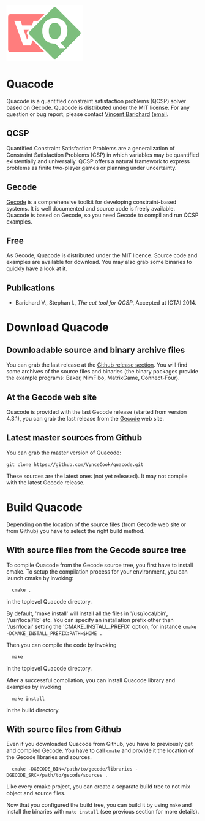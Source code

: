 ![Quacode logo](/logo_quacode.png)

Quacode
=======

Quacode is a quantified constraint satisfaction problems (QCSP) solver based on Gecode.
Quacode is distributed under the MIT license. For any question or bug report, please contact [Vincent Barichard](http://vincent.barichard.com) ([email](mailto:vincent.barichard@univ-angers.fr).

## QCSP
Quantified Constraint Satisfaction Problems are a generalization of Constraint Satisfaction Problems (CSP) in which variables may be quantified existentially and universally. QCSP offers a natural framework to express problems as finite two-player games or planning under uncertainty.

## Gecode
[Gecode](http://www.gecode.org) is a comprehensive toolkit for developing constraint-based systems. It is well documented and source code is freely available. Quacode is based on Gecode, so you need Gecode to compil and run QCSP examples.

## Free
As Gecode, Quacode is distributed under the MIT licence. Source code and examples are available for download. You may also grab some binaries to quickly have a look at it.

## Publications
- Barichard V., Stephan I., *The cut tool for QCSP*, Accepted at ICTAI 2014.


Download Quacode
================

## Downloadable source and binary archive files
You can grab the last release at the [Github release section](https://github.com/VynceCook/quacode/releases). You will find some archives of the source files and binaries (the binary packages provide the example programs: Baker, NimFibo, MatrixGame, Connect-Four).

## At the Gecode web site
Quacode is provided with the last Gecode release (started from version 4.3.1), you can grab the last release from the [Gecode](http://www.gecode.org/) web site.

## Latest master sources from Github

You can grab the master version of Quacode:
 
~~~~
git clone https://github.com/VynceCook/quacode.git
~~~~

These sources are the latest ones (not yet released). It may not compile with
the latest Gecode release.

Build Quacode
=============
Depending on the location of the source files (from Gecode web site or from Github) you have to select the right build method.

## With source files from the Gecode source tree
To compile Quacode from the Gecode source tree, you first have to install cmake. To setup the compilation process for your environment, you can launch cmake by invoking:
~~~~
  cmake .
~~~~
in the toplevel Quacode directory.

By default, 'make install' will install all the files in
'/usr/local/bin', '/usr/local/lib' etc.  You can specify
an installation prefix other than '/usr/local' setting the
'CMAKE_INSTALL_PREFIX' option,
for instance `cmake -DCMAKE_INSTALL_PREFIX:PATH=$HOME .`

Then you can compile the code by invoking
~~~~
  make
~~~~
in the toplevel Quacode directory.

After a successful compilation, you can install Quacode
library and examples by invoking
~~~~
  make install
~~~~
in the build directory.

## With source files from Github
Even if you downloaded Quacode from Github, you have to previously get and compiled Gecode.
You have to call `cmake` and provide it the location of the Gecode libraries and sources.
~~~~
  cmake -DGECODE_BIN=/path/to/gecode/libraries -DGECODE_SRC=/path/to/gecode/sources .
~~~~
Like every cmake project, you can create a separate build tree to not mix object and source files.

Now that you configured the build tree, you can build it by using `make` and install the binaries with `make install` (see previous section for more details).
